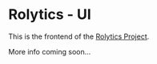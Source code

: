 # Rolytics - UI
This is the frontend of the [Rolytics Project](https://rolytics.bot.nu).

More info coming soon...